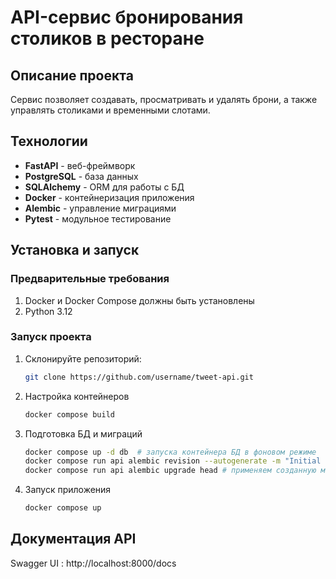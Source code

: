 # API-сервис бронирования столиков в ресторане

## Описание проекта
Сервис позволяет создавать, просматривать и удалять брони, а также управлять столиками и временными слотами.

## Технологии
- **FastAPI** - веб-фреймворк
- **PostgreSQL** - база данных
- **SQLAlchemy** - ORM для работы с БД
- **Docker** - контейнеризация приложения
- **Alembic** - управление миграциями
- **Pytest** - модульное тестирование

## Установка и запуск

### Предварительные требования
1. Docker и Docker Compose должны быть установлены
2. Python 3.12

### Запуск проекта
1. Склонируйте репозиторий:
   ```bash
   git clone https://github.com/username/tweet-api.git
2. Настройка контейнеров
    ```bash
   docker compose build
3. Подготовка БД и миграций
    ```bash
   docker compose up -d db  # запуска контейнера БД в фоновом режиме
   docker compose run api alembic revision --autogenerate -m "Initial migration" # Создаем начальную миграцию
   docker compose run api alembic upgrade head # применяем созданную миграцию
4. Запуск приложения
    ```bash   
   docker compose up  

## Документация API
Swagger UI : http://localhost:8000/docs